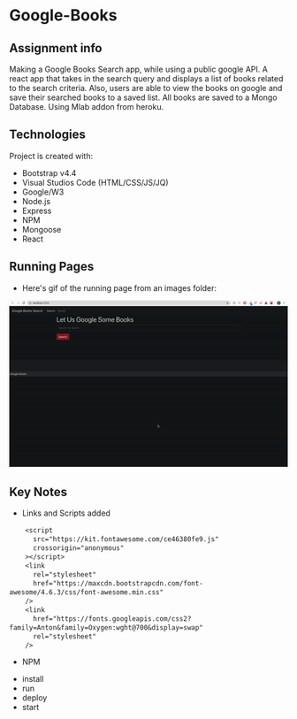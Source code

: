# Google-Books

<!-- ## Deployed Repo

- HTML
https://ohhhhhwhen.github.io/React-Portfolio/ -->

## Assignment info

Making a Google Books Search app, while using a public
google API. A react app that takes in the search query 
and displays a list of books related to the search criteria.
Also, users are able to view the books on google and save their
searched books to a saved list. All books are saved to a Mongo 
Database. Using Mlab addon from heroku.

## Technologies

Project is created with:

- Bootstrap v4.4
- Visual Studios Code (HTML/CSS/JS/JQ)
- Google/W3
- Node.js
- Express
- NPM
- Mongoose
- React


## Running Pages

- Here's gif of the running page from an images folder:

![Home Page](images/hwgoogle.gif)



## Key Notes

- Links and Scripts added

```
    <script
      src="https://kit.fontawesome.com/ce46380fe9.js"
      crossorigin="anonymous"
    ></script>
    <link
      rel="stylesheet"
      href="https://maxcdn.bootstrapcdn.com/font-awesome/4.6.3/css/font-awesome.min.css"
    />
    <link
      href="https://fonts.googleapis.com/css2?family=Anton&family=Oxygen:wght@700&display=swap"
      rel="stylesheet"
    />
```

- NPM

* install
* run
* deploy
* start
